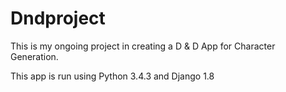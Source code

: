 # Dndproject

This is my ongoing project in creating a D & D App for Character Generation.

This app is run using Python 3.4.3 and Django 1.8

